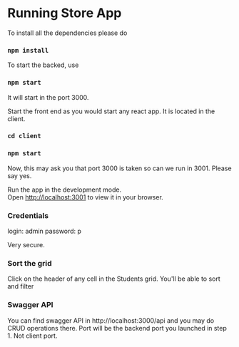 # Running Store App

To install all the dependencies please do 

### `npm install`

To start the backed, use 

### `npm start`

It will start in the port 3000. 

Start the front end as you would start any react app. It is located in the client. 

### `cd client`
### `npm start`

Now, this may ask you that port 3000 is taken so can we run in 3001. Please say yes. 

Run the app in the development mode.\
Open [http://localhost:3001](http://localhost:3001) to view it in your browser.

### Credentials
login: admin
password: p

Very secure. 

### Sort the grid

Click on the header of any cell in the Students grid. You'll be able to sort and filter

### Swagger API
You can find swagger API in http://localhost:3000/api and you may do CRUD operations there. Port will be the backend port you launched in step 1. Not client port. 